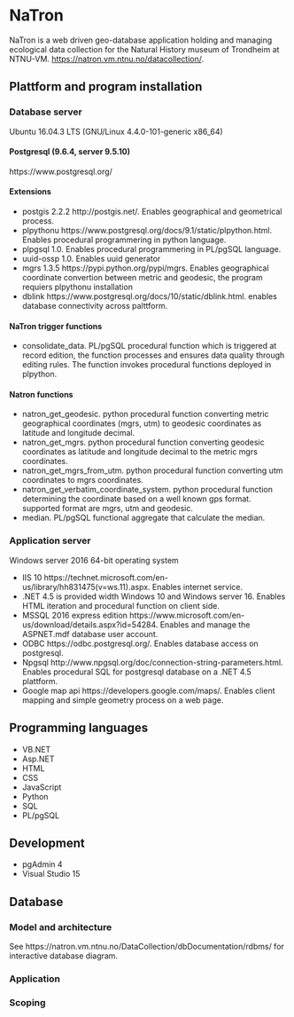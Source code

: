 <h1>NaTron</h1>

NaTron is a web driven geo-database application holding and managing ecological data collection for the Natural History museum of Trondheim at NTNU-VM. https://natron.vm.ntnu.no/datacollection/.

<h2>Plattform and program installation</h2>
  <h3>Database server</h3>Ubuntu 16.04.3 LTS (GNU/Linux 4.4.0-101-generic x86_64)
    <h4>Postgresql (9.6.4, server 9.5.10)</h4> https://www.postgresql.org/
    <h4>Extensions</h4>
      <ul>
          <li>postgis 2.2.2 http://postgis.net/. Enables geographical and geometrical process.</li>
          <li>plpythonu https://www.postgresql.org/docs/9.1/static/plpython.html. Enables procedural programmering in python language.</li>
          <li>plpgsql 1.0. Enables procedural programmering in PL/pgSQL language.</li>
          <li>uuid-ossp 1.0. Enables uuid generator</li>
          <li>mgrs 1.3.5 https://pypi.python.org/pypi/mgrs. Enables geographical coordinate convertion between metric and geodesic, the program requiers plpythonu installation</li>
          <li>dblink https://www.postgresql.org/docs/10/static/dblink.html. enables database connectivity across palttform.</li>
      </ul>
      <h4>NaTron trigger functions</h4>
      <ul>
          <li>consolidate_data. PL/pgSQL procedural function which is triggered at record edition, the function processes and ensures data quality through editing rules. The function invokes procedural functions deployed in plpython.</li>
      </ul>
      <h4>Natron functions</h4>
      <ul>
          <li>natron_get_geodesic. python procedural function converting metric geographical coordinates (mgrs, utm) to geodesic coordinates as latitude and longitude decimal.</li>
          <li>natron_get_mgrs. python procedural function converting geodesic coordinates as latitude and longitude decimal to the metric mgrs coordinates.</li>
          <li>natron_get_mgrs_from_utm. python procedural function converting utm coordinates to mgrs coordinates.</li>
          <li>natron_get_verbatim_coordinate_system. python procedural function determining the coordinate based on a well known gps format. supported format are mgrs, utm and geodesic.</li>
          <li>median. PL/pgSQL functional aggregate that calculate the median.</li>
      </ul>
  <h3>Application server</h3> Windows server 2016 64-bit operating system  
      <ul>
          <li>IIS 10 https://technet.microsoft.com/en-us/library/hh831475(v=ws.11).aspx. Enables internet service.</li>
          <li>.NET 4.5 is provided width Windows 10 and Windows server 16. Enables HTML iteration and procedural function on client side.</li>
          <li>MSSQL 2016 express edition https://www.microsoft.com/en-us/download/details.aspx?id=54284. Enables and manage the ASPNET.mdf database user account.</li>
          <li>ODBC https://odbc.postgresql.org/. Enables database access on postgresql.</li>
          <li>Npgsql http://www.npgsql.org/doc/connection-string-parameters.html. Enables procedural SQL for postgresql database on a .NET 4.5 plattform.</li>
          <li>Google map api https://developers.google.com/maps/. Enables client mapping and simple geometry process on a web page.</li>
      </ul>
<h2>Programming languages</h2>
    <ul>
      <li>VB.NET</li>
      <li>Asp.NET</li>
      <li>HTML</li>
      <li>CSS</li>
      <li>JavaScript</li>
      <li>Python</li>
      <li>SQL</li>
      <li>PL/pgSQL</li>
    </ul>

<h2>Development</h2>
    <ul>
      <li>pgAdmin 4</li>
      <li>Visual Studio 15</li>
    </ul>

<h2>Database</h2>
  <h3>Model and architecture</h3>
      <span>See https://natron.vm.ntnu.no/DataCollection/dbDocumentation/rdbms/ for interactive database diagram.</span>
  <h3>Application</h3>
  <h3>Scoping</h3>
